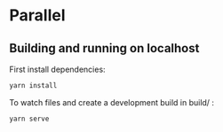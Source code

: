 # Parallel


## Building and running on localhost

First install dependencies:

```sh
yarn install
```

To watch files and create a development build in build/ :

```sh
yarn serve
```

